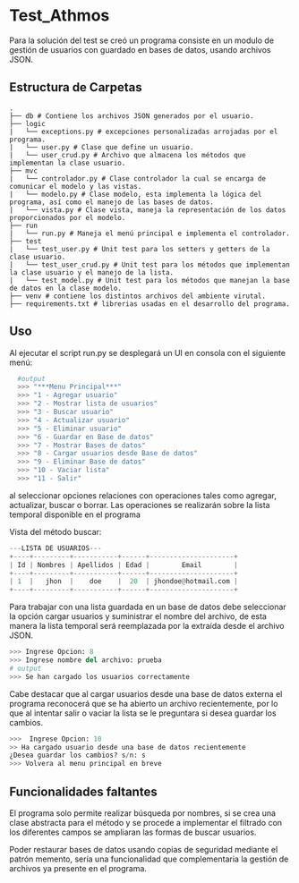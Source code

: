 # Test_Athmos
Para la solución del test se creó un programa consiste en un modulo de gestión de usuarios con guardado en bases de datos, usando archivos JSON.

## Estructura de Carpetas
```
.
├── db # Contiene los archivos JSON generados por el usuario.
├── logic 
|   └── exceptions.py # excepciones personalizadas arrojadas por el programa.
|   └── user.py # Clase que define un usuario.
|   └── user_crud.py # Archivo que almacena los métodos que implementan la clase usuario.
├── mvc
|   └── controlador.py # Clase controlador la cual se encarga de comunicar el modelo y las vistas.
|   └── modelo.py # Clase modelo, esta implementa la lógica del programa, así como el manejo de las bases de datos.
|   └── vista.py # Clase vista, maneja la representación de los datos proporcionados por el modelo.
├── run
|   └── run.py # Maneja el menú principal e implementa el controlador.
├── test
|   └── test_user.py # Unit test para los setters y getters de la clase usuario.
|   └── test_user_crud.py # Unit test para los métodos que implementan la clase usuario y el manejo de la lista.
|   └── test_model.py # Unit test para los métodos que manejan la base de datos en la clase modelo. 
├── venv # contiene los distintos archivos del ambiente virutal.
├── requirements.txt # librerias usadas en el desarrollo del programa.

```
## Uso
Al ejecutar el script run.py se desplegará un UI en consola con el siguiente menú: 

```python
  #output
  >>> "***Menu Principal***"
  >>> "1 - Agregar usuario"
  >>> "2 - Mostrar lista de usuarios"
  >>> "3 - Buscar usuario"
  >>> "4 - Actualizar usuario"
  >>> "5 - Eliminar usuario"
  >>> "6 - Guardar en Base de datos"
  >>> "7 - Mostrar Bases de datos"
  >>> "8 - Cargar usuarios desde Base de datos"
  >>> "9 - Eliminar Base de datos"
  >>> "10 - Vaciar lista"
  >>> "11 - Salir"
```
al seleccionar opciones relaciones con operaciones tales como agregar, actualizar, buscar o borrar. Las operaciones se realizarán sobre la lista temporal disponible en el programa

Vista del método buscar:
```python
---LISTA DE USUARIOS---
+----+---------+-----------+------+---------------------+
| Id | Nombres | Apellidos | Edad |        Email        |
+----+---------+-----------+------+---------------------+
| 1  |   jhon  |    doe    |  20  | jhondoe@hotmail.com |
+----+---------+-----------+------+---------------------+
```

Para trabajar con una lista guardada en un base de datos debe seleccionar la opción cargar usuarios y suministrar el nombre del archivo, de esta manera la lista temporal será reemplazada por la extraída desde el archivo JSON.

```python
>>> Ingrese Opcion: 8
>>> Ingrese nombre del archivo: prueba
# output
>>> Se han cargado los usuarios correctamente
```

Cabe destacar que al cargar usuarios desde una base de datos externa el programa reconocerá que se ha abierto un archivo recientemente, por lo que al intentar salir o vaciar la lista se le preguntara si desea guardar los cambios.

```python
>>>  Ingrese Opcion: 10
>> Ha cargado usuario desde una base de datos recientemente
¿Desea guardar los cambios? s/n: s
>>> Volvera al menu principal en breve
```
## Funcionalidades faltantes
El programa solo permite realizar búsqueda por nombres, si se crea una clase abstracta para el método y se procede a implementar el filtrado con los diferentes campos se ampliaran las formas de buscar usuarios.

Poder restaurar bases de datos usando copias de seguridad mediante el patrón memento, sería una funcionalidad que complementaria la gestión de archivos ya presente en el programa.
